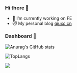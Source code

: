 ### Hi there 👋

<!--
**qiuxchao/qiuxchao** is a ✨ _special_ ✨ repository because its `README.md` (this file) appears on your GitHub profile.

Here are some ideas to get you started:

- 🔭 I’m currently working on ...
- 🌱 I’m currently learning ...
- 👯 I’m looking to collaborate on ...
- 🤔 I’m looking for help with ...
- 💬 Ask me about ...
- 📫 How to reach me: ...
- 😄 Pronouns: ...
- ⚡ Fun fact: ...
-->

- 🔭 I’m currently working on FE
- 😼 My personal blog [qiuxc.cn](https://qiuxc.cn)


### Dashboard 🔴

![Anurag's GitHub stats](https://github-readme-stats.vercel.app/api?username=anuraghazra&show_icons=true&theme=radical)

![TopLangs](https://github-readme-stats.vercel.app/api/top-langs?username=qiuxchao&layout=compact&show_icons=true&theme=dracula)  

<img src="https://visitor-badge.glitch.me/badge?page_id=qiuxchao" />
